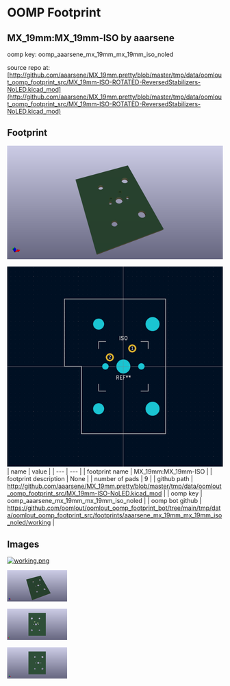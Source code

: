 # OOMP Footprint  
## MX_19mm:MX_19mm-ISO  by aaarsene  
  
oomp key: oomp_aaarsene_mx_19mm_mx_19mm_iso_noled  
  
source repo at: [http://github.com/aaarsene/MX_19mm.pretty/blob/master/tmp/data/oomlout_oomp_footprint_src/MX_19mm-ISO-ROTATED-ReversedStabilizers-NoLED.kicad_mod](http://github.com/aaarsene/MX_19mm.pretty/blob/master/tmp/data/oomlout_oomp_footprint_src/MX_19mm-ISO-ROTATED-ReversedStabilizers-NoLED.kicad_mod)  
## Footprint  
  
[![working_kicad_pcb_3d.png](working_kicad_pcb_3d_600.png)](working_kicad_pcb_3d.png)  
  
[![working.png](working_600.png)](working.png)  
| name | value | 
| --- | --- | 
| footprint name | MX_19mm:MX_19mm-ISO | 
| footprint description | None | 
| number of pads | 9 | 
| github path | http://github.com/aaarsene/MX_19mm.pretty/blob/master/tmp/data/oomlout_oomp_footprint_src/MX_19mm-ISO-NoLED.kicad_mod | 
| oomp key | oomp_aaarsene_mx_19mm_mx_19mm_iso_noled | 
| oomp bot github | https://github.com/oomlout/oomlout_oomp_footprint_bot/tree/main/tmp/data/oomlout_oomp_footprint_src/footprints/aaarsene_mx_19mm_mx_19mm_iso_noled/working | 
## Images  
  
[![working.png](working_140.png)](working.png)  
  
[![working_kicad_pcb_3d.png](working_kicad_pcb_3d_140.png)](working_kicad_pcb_3d.png)  
  
[![working_kicad_pcb_3d_back.png](working_kicad_pcb_3d_back_140.png)](working_kicad_pcb_3d_back.png)  
  
[![working_kicad_pcb_3d_front.png](working_kicad_pcb_3d_front_140.png)](working_kicad_pcb_3d_front.png)  

